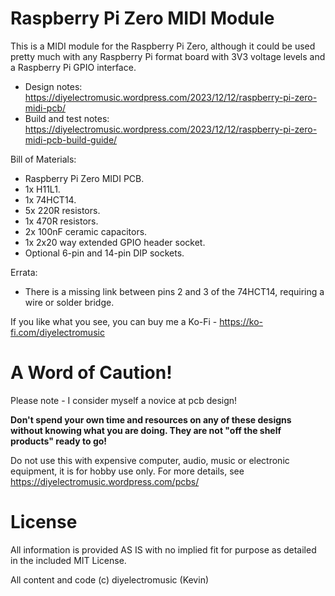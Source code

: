 # Raspberry Pi Zero MIDI Module

This is a MIDI module for the Raspberry Pi Zero, although it could be used pretty much with any Raspberry Pi format board with 3V3 voltage levels and a Raspberry Pi GPIO interface.

- Design notes: https://diyelectromusic.wordpress.com/2023/12/12/raspberry-pi-zero-midi-pcb/
- Build and test notes: https://diyelectromusic.wordpress.com/2023/12/12/raspberry-pi-zero-midi-pcb-build-guide/

Bill of Materials:
- Raspberry Pi Zero MIDI PCB.
- 1x H11L1.
- 1x 74HCT14.
- 5x 220R resistors.
- 1x 470R resistors.
- 2x 100nF ceramic capacitors.
- 1x 2x20 way extended GPIO header socket.
- Optional 6-pin and 14-pin DIP sockets.

Errata:
-  There is a missing link between pins 2 and 3 of the 74HCT14, requiring a wire or solder bridge.

If you like what you see, you can buy me a Ko-Fi - https://ko-fi.com/diyelectromusic

#  A Word of Caution!

Please note - I consider myself a novice at pcb design!

**Don't spend your own time and resources on any of these designs without knowing what you are doing.  They are not "off the shelf products" ready to go!**

Do not use this with expensive computer, audio, music or electronic equipment, it is for hobby use only.  For more details, see https://diyelectromusic.wordpress.com/pcbs/

# License

All information is provided AS IS with no implied fit for purpose as detailed in the included MIT License.

All content and code (c) diyelectromusic (Kevin)
